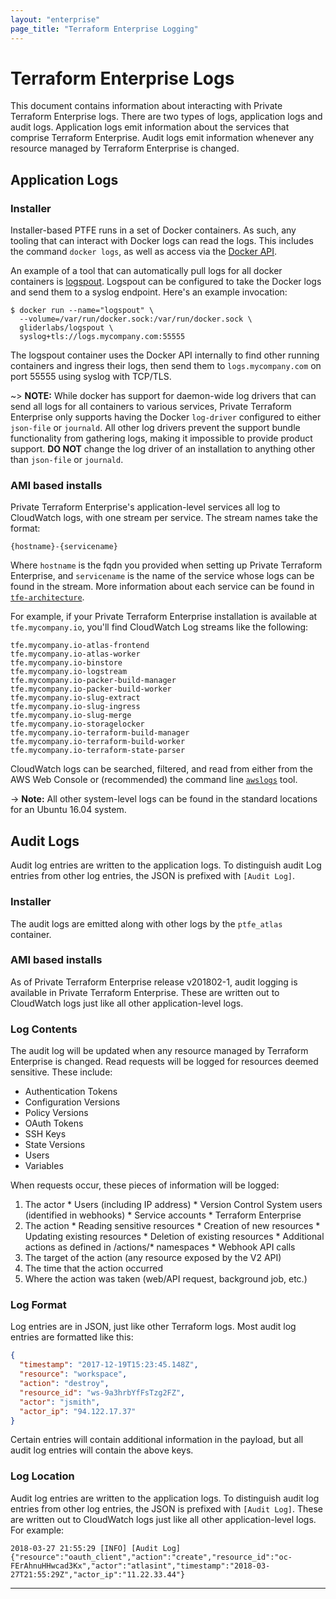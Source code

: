 ```yaml
---
layout: "enterprise"
page_title: "Terraform Enterprise Logging"
---
```


# Terraform Enterprise Logs

This document contains information about interacting with Private Terraform Enterprise logs. There are two types of logs, application logs and audit logs. Application logs emit information about the services that comprise Terraform Enterprise. Audit logs emit information whenever any resource managed by Terraform Enterprise is changed.

## Application Logs 

### Installer

Installer-based PTFE runs in a set of Docker containers. As such, any tooling that can interact with Docker logs can read the logs. This includes the command `docker logs`, as well as access via the [Docker API](https://docs.docker.com/engine/api/v1.36/#operation/ContainerLogs).

An example of a tool that can automatically pull logs for all docker containers is [logspout](https://github.com/gliderlabs/logspout).
Logspout can be configured to take the Docker logs and send them to a syslog endpoint. Here's an example invocation:

```shell
$ docker run --name="logspout" \
  --volume=/var/run/docker.sock:/var/run/docker.sock \
  gliderlabs/logspout \
  syslog+tls://logs.mycompany.com:55555
```

The logspout container uses the Docker API internally to find other running containers and ingress their logs, then send them to `logs.mycompany.com` on port 55555 using syslog with TCP/TLS.

~> **NOTE:** While docker has support for daemon-wide log drivers that can send all logs for all containers to various services,
   Private Terraform Enterprise only supports having the Docker `log-driver` configured to either `json-file` or `journald`.
   All other log drivers prevent the support bundle functionality from gathering logs, making it
   impossible to provide product support. **DO NOT** change the log driver of an installation to anything other than `json-file` or `journald`.

### AMI based installs

Private Terraform Enterprise's application-level services all log to CloudWatch logs, with one stream per service. The stream names take the format:

```
{hostname}-{servicename}
```

Where `hostname` is the fqdn you provided when setting up Private Terraform Enterprise, and `servicename` is the name of the service whose logs can be found in the stream. More information about each service can be found in [`tfe-architecture`](#private-terraform-enterprise-architecture).

For example, if your Private Terraform Enterprise installation is available at `tfe.mycompany.io`, you'll find CloudWatch Log streams like the following:

```
tfe.mycompany.io-atlas-frontend
tfe.mycompany.io-atlas-worker
tfe.mycompany.io-binstore
tfe.mycompany.io-logstream
tfe.mycompany.io-packer-build-manager
tfe.mycompany.io-packer-build-worker
tfe.mycompany.io-slug-extract
tfe.mycompany.io-slug-ingress
tfe.mycompany.io-slug-merge
tfe.mycompany.io-storagelocker
tfe.mycompany.io-terraform-build-manager
tfe.mycompany.io-terraform-build-worker
tfe.mycompany.io-terraform-state-parser
```

CloudWatch logs can be searched, filtered, and read from either from the AWS Web Console or (recommended) the command line [`awslogs`](https://github.com/jorgebastida/awslogs) tool.

-> **Note:** All other system-level logs can be found in the standard locations for an Ubuntu 16.04 system.

## Audit Logs

Audit log entries are written to the application logs. To distinguish audit Log entries from other log entries, the JSON is prefixed with `[Audit Log]`.

### Installer

The audit logs are emitted along with other logs by the `ptfe_atlas` container.

### AMI based installs

As of Private Terraform Enterprise release v201802-1, audit logging is available in Private Terraform Enterprise. These are written out to CloudWatch logs just like all other application-level logs.


### Log Contents

The audit log will be updated when any resource managed by Terraform Enterprise is changed. Read requests will be logged for resources deemed sensitive. These include:

  * Authentication Tokens
  * Configuration Versions
  * Policy Versions
  * OAuth Tokens
  * SSH Keys
  * State Versions
  * Users
  * Variables

When requests occur, these pieces of information will be logged:

  1. The actor
    * Users (including IP address)
    * Version Control System users (identified in webhooks)
    * Service accounts
    * Terraform Enterprise
  2. The action
    * Reading sensitive resources
    * Creation of new resources
    * Updating existing resources
    * Deletion of existing resources
    * Additional actions as defined in /actions/* namespaces
    * Webhook API calls
  3. The target of the action (any resource exposed by the V2 API)
  4. The time that the action occurred
  5. Where the action was taken (web/API request, background job, etc.)

### Log Format

Log entries are in JSON, just like other Terraform logs. Most audit log entries are formatted like this:

``` json
{
  "timestamp": "2017-12-19T15:23:45.148Z",
  "resource": "workspace",
  "action": "destroy",
  "resource_id": "ws-9a3hrbYfFsTzg2FZ",
  "actor": "jsmith",
  "actor_ip": "94.122.17.37"
}
```

Certain entries will contain additional information in the payload, but all audit log entries will contain the above keys.

### Log Location

Audit log entries are written to the application logs. To distinguish audit log entries from other log entries, the JSON is prefixed with `[Audit Log]`. These are written out to CloudWatch logs just like all other application-level logs. For example:

```
2018-03-27 21:55:29 [INFO] [Audit Log] {"resource":"oauth_client","action":"create","resource_id":"oc-FErAhnuHHwcad3Kx","actor":"atlasint","timestamp":"2018-03-27T21:55:29Z","actor_ip":"11.22.33.44"}
```

---
